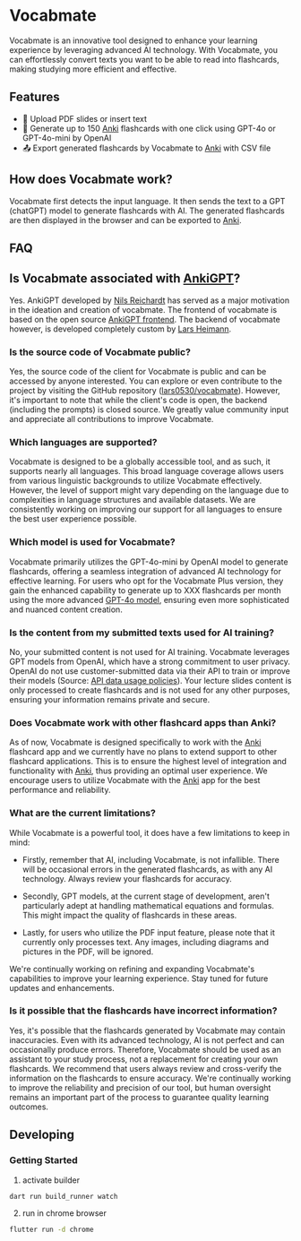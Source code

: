 # Vocabmate

Vocabmate is an innovative tool designed to enhance your learning experience by leveraging advanced AI technology. With Vocabmate, you can effortlessly convert texts you want to be able to read into flashcards, making studying more efficient and effective.


## Features

- 📁 Upload PDF slides or insert text
- 🧠 Generate up to 150 [Anki](https://apps.ankiweb.net/) flashcards with one click using GPT-4o or GPT-4o-mini by OpenAI
- 📤 Export generated flashcards by Vocabmate to [Anki](https://apps.ankiweb.net/) with CSV file

## How does Vocabmate work?

Vocabmate first detects the input language. It then sends the text to a GPT (chatGPT) model to generate flashcards with AI. The generated flashcards are then displayed in the browser and can be exported to [Anki](https://apps.ankiweb.net/).

## FAQ

## Is Vocabmate associated with [AnkiGPT](ankigpt.help)?

Yes. AnkiGPT developed by [Nils Reichardt](https://www.linkedin.com/in/nilsreichardt/) has served as a major motivation in the ideation and creation of vocabmate. The frontend of vocabmate is based on the open source [AnkiGPT frontend](https://github.com/nilsreichardt/AnkiGPT). The backend of vocabmate however, is developed completely custom by [Lars Heimann](https://www.linkedin.com/in/larsheimann/).

### Is the source code of Vocabmate public?

Yes, the source code of the client for Vocabmate is public and can be accessed by anyone interested. You can explore or even contribute to the project by visiting the GitHub repository ([lars0530/vocabmate](https://github.com/lars0530/vocabmate)). However, it's important to note that while the client's code is open, the backend (including the prompts) is closed source. We greatly value community input and appreciate all contributions to improve Vocabmate.

### Which languages are supported?

Vocabmate is designed to be a globally accessible tool, and as such, it supports nearly all languages. This broad language coverage allows users from various linguistic backgrounds to utilize Vocabmate effectively. However, the level of support might vary depending on the language due to complexities in language structures and available datasets. We are consistently working on improving our support for all languages to ensure the best user experience possible.

### Which model is used for Vocabmate?

Vocabmate primarily utilizes the GPT-4o-mini by OpenAI model to generate flashcards, offering a seamless integration of advanced AI technology for effective learning. For users who opt for the Vocabmate Plus version, they gain the enhanced capability to generate up to XXX flashcards per month using the more advanced [GPT-4o model](https://openai.com/index/hello-gpt-4o/), ensuring even more sophisticated and nuanced content creation.

### Is the content from my submitted texts used for AI training?

No, your submitted content is not used for AI training. Vocabmate leverages GPT models from OpenAI, which have a strong commitment to user privacy. OpenAI do not use customer-submitted data via their API to train or improve their models (Source: [API data usage policies](https://openai.com/policies/api-data-usage-policies)). Your lecture slides content is only processed to create flashcards and is not used for any other purposes, ensuring your information remains private and secure.

### Does Vocabmate work with other flashcard apps than Anki?

As of now, Vocabmate is designed specifically to work with the [Anki](https://apps.ankiweb.net) flashcard app and we currently have no plans to extend support to other flashcard applications. This is to ensure the highest level of integration and functionality with [Anki](https://apps.ankiweb.net), thus providing an optimal user experience. We encourage users to utilize Vocabmate with the [Anki](https://apps.ankiweb.net) app for the best performance and reliability.

### What are the current limitations?

While Vocabmate is a powerful tool, it does have a few limitations to keep in mind:

- Firstly, remember that AI, including Vocabmate, is not infallible. There will be occasional errors in the generated flashcards, as with any AI technology. Always review your flashcards for accuracy.

- Secondly, GPT models, at the current stage of development, aren't particularly adept at handling mathematical equations and formulas. This might impact the quality of flashcards in these areas.

- Lastly, for users who utilize the PDF input feature, please note that it currently only processes text. Any images, including diagrams and pictures in the PDF, will be ignored.

We're continually working on refining and expanding Vocabmate's capabilities to improve your learning experience. Stay tuned for future updates and enhancements.

### Is it possible that the flashcards have incorrect information?

Yes, it's possible that the flashcards generated by Vocabmate may contain inaccuracies. Even with its advanced technology, AI is not perfect and can occasionally produce errors. Therefore, Vocabmate should be used as an assistant to your study process, not a replacement for creating your own flashcards. We recommend that users always review and cross-verify the information on the flashcards to ensure accuracy. We're continually working to improve the reliability and precision of our tool, but human oversight remains an important part of the process to guarantee quality learning outcomes.

## Developing
### Getting Started

1. activate builder
```bash
dart run build_runner watch
```
2. run in chrome browser
```bash
flutter run -d chrome
```